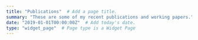 ```yaml
---
title: "Publications"  # Add a page title.
summary: "These are some of my recent publications and working papers."  # Add a page description.
date: "2019-01-01T00:00:00Z"  # Add today's date.
type: "widget_page"  # Page type is a Widget Page
---
```

